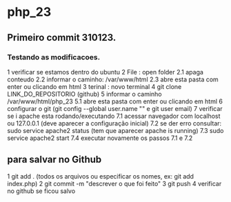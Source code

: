# php_23

## Primeiro commit 310123.
### Testando as modificacoes.

1 verificar se estamos dentro do ubuntu
2 File : open folder 
2.1 apaga conteudo 
2.2 informar o caminho: /var/www/html
2.3 abre esta pasta com enter ou clicando em html 
3 terinal : novo terminal 
4 git clone LINK_DO_REPOSITORIO (github)
5 informar o caminho /var/www/html/php_23
5.1  abre esta pasta com enter ou clicando em html 
6 configurar o git (git config --global user.name "" e git user email)
7 verificar se i apache esta rodando/executando
7.1 acessar navegador com localhost ou 127.0.0.1 (deve aparecer a configuração inicial)
7.2 se der erro consultar: sudo service apache2 status (tem que aparecer apache is running)
7.3 sudo service apache2 start
7.4 executar novamente os passos 7.1 e 7.2

## para salvar no Github
1 git add . (todos os arquivos ou especificar os nomes, ex: git add index.php)
2 git commit -m "descrever o que foi feito"
3 git push 
4 verificar no github se ficou salvo 

